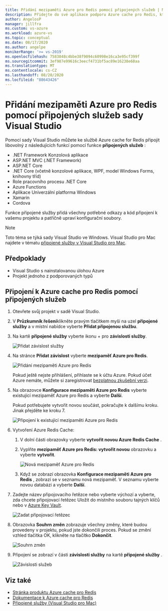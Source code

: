 ```yaml
---
title: Přidání mezipaměti Azure pro Redis pomocí připojených služeb | Microsoft Docs
description: Přidejte do své aplikace podporu Azure cache pro Redis, která umožňuje přidat připojenou službu pomocí sady Visual Studio.
author: AngelosP
manager: jillfra
ms.custom: vs-azure
ms.workload: azure-vs
ms.topic: conceptual
ms.date: 08/17/2020
ms.author: angelpe
monikerRange: '>= vs-2019'
ms.openlocfilehash: 7583848c4bbe38f9094c60998e16ca3e95cf399f
ms.sourcegitcommit: 3ef987e99616c3eecf4731bf5ac89e16238e68aa
ms.translationtype: MT
ms.contentlocale: cs-CZ
ms.lasthandoff: 08/20/2020
ms.locfileid: "88643426"
---
```

# <a name="add-azure-cache-for-redis-by-using-visual-studio-connected-services"></a>Přidání mezipaměti Azure pro Redis pomocí připojených služeb sady Visual Studio

Pomocí sady Visual Studio můžete ke službě Azure cache for Redis připojit libovolný z následujících funkcí pomocí funkce **připojených služeb** :

- .NET Framework Konzolová aplikace
- ASP.NET MVC (.NET Framework) 
- ASP.NET Core
- .NET Core (včetně konzolové aplikace, WPF, model Windows Forms, knihovny tříd)
- Role pracovního procesu .NET Core
- Azure Functions
- Aplikace Univerzální platforma Windows
- Xamarin
- Cordova

Funkce připojené služby přidá všechny potřebné odkazy a kód připojení k vašemu projektu a patřičně upraví konfigurační soubory.

> [!NOTE]
> Toto téma se týká sady Visual Studio ve Windows. Visual Studio pro Mac najdete v tématu [připojené služby v Visual Studio pro Mac](/visualstudio/mac/connected-services).
## <a name="prerequisites"></a>Předpoklady

- Visual Studio s nainstalovanou úlohou Azure
- Projekt jednoho z podporovaných typů

## <a name="connect-to-azure-cache-for-redis-using-connected-services"></a>Připojení k Azure cache pro Redis pomocí připojených služeb

1. Otevřete svůj projekt v sadě Visual Studio.

1. V **Průzkumník řešení**klikněte pravým tlačítkem myši na uzel **připojené služby** a v místní nabídce vyberte **Přidat připojenou službu**.

1. Na kartě **připojené služby** vyberte ikonu + pro **závislosti služby**.

    ![Přidat závislost služby](./media/vs-azure-tools-connected-services-storage/vs-2019/connected-services-tab.png)

1. Na stránce **Přidat závislost** vyberte **mezipaměť Azure pro Redis**.

    ![Přidání mezipaměti Azure pro Redis](./media/azure-redis-cache-add-connected-service/azure-redis-cache.png)

    Pokud ještě nejste přihlášení, přihlaste se k účtu Azure. Pokud účet Azure nemáte, můžete si zaregistrovat [bezplatnou zkušební verzi](https://azure.microsoft.com/account/free).

1. Na obrazovce **Konfigurace mezipaměti Azure pro Redis** vyberte existující mezipaměť Azure pro Redis a vyberte **Další**.

    Pokud potřebujete vytvořit novou součást, pokračujte k dalšímu kroku. Jinak přejděte ke kroku 7.

    ![Připojení k existující mezipaměti Azure pro Redis](./media/azure-redis-cache-add-connected-service/created-azure-redis-cache.png)

1. Vytvoření Azure Redis Cache:

   1. V dolní části obrazovky vyberte **vytvořit novou Azure Redis Cache** .

   1. Vyplňte **mezipaměť Azure pro Redis: vytvořit novou** obrazovku a vyberte **vytvořit**.

       ![Nová mezipaměť Azure pro Redis](./media/azure-redis-cache-add-connected-service/create-new-azure-redis-cache.png)

   1. Když se zobrazí obrazovka **Konfigurace mezipaměti Azure pro Redis** , zobrazí se v seznamu nová mezipaměť. V seznamu vyberte novou databázi a vyberte **Další**.

1. Zadejte název připojovacího řetězce nebo vyberte výchozí a vyberte, zda chcete připojovací řetězec Uložit do místního souboru tajných klíčů nebo v [Azure Key Vault](/azure/key-vault).

   ![Zadat připojovací řetězec](./media/azure-redis-cache-add-connected-service/connection-string.png)

1. Obrazovka **Souhrn změn** zobrazuje všechny změny, které budou provedeny v projektu, pokud jste dokončili proces. Pokud se změní vzhled tlačítka OK, klikněte na tlačítko **Dokončit**.

   ![Souhrn změn](./media/azure-redis-cache-add-connected-service/summary-of-changes.png)

1. Připojení se zobrazí v části **závislosti služby** na kartě **připojené služby** .

   ![Závislosti služeb](./media/azure-redis-cache-add-connected-service/service-dependencies-after.png)

## <a name="see-also"></a>Viz také

- [Stránka produktu Azure cache pro Redis](https://azure.microsoft.com/services/cache)
- [Dokumentace k Azure cache pro Redis](/azure/azure-cache-for-redis/)
- [Připojené služby (Visual Studio pro Mac)](/visualstudio/mac/connected-services)